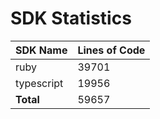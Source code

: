 # SDK Statistics

| SDK Name | Lines of Code |
| -------- | ------------- |
| ruby | 39701 |
| typescript | 19956 |
| **Total** | 59657 |
